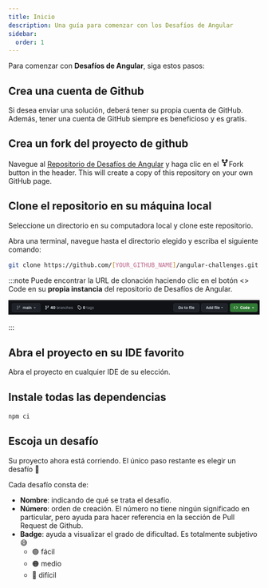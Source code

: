 ```yaml
---
title: Inicio
description: Una guía para comenzar con los Desafíos de Angular
sidebar:
  order: 1
---
```


Para comenzar con <b>Desafíos de Angular</b>, siga estos pasos:

## Crea una cuenta de Github

Si desea enviar una solución, deberá tener su propia cuenta de GitHub. Además, tener una cuenta de GitHub siempre es beneficioso y es gratis.

## Crea un fork del proyecto de github

Navegue al [Repositorio de Desafíos de Angular](https://github.com/tomalaforge/angular-challenges) y haga clic en el <span class="github-neutral-btn"> <svg aria-hidden="true" height="16" viewBox="0 0 16 16" version="1.1" width="16" data-view-component="true" class="octicon octicon-repo-forked mr-2">
<path d="M5 5.372v.878c0 .414.336.75.75.75h4.5a.75.75 0 0 0 .75-.75v-.878a2.25 2.25 0 1 1 1.5 0v.878a2.25 2.25 0 0 1-2.25 2.25h-1.5v2.128a2.251 2.251 0 1 1-1.5 0V8.5h-1.5A2.25 2.25 0 0 1 3.5 6.25v-.878a2.25 2.25 0 1 1 1.5 0ZM5 3.25a.75.75 0 1 0-1.5 0 .75.75 0 0 0 1.5 0Zm6.75.75a.75.75 0 1 0 0-1.5.75.75 0 0 0 0 1.5Zm-3 8.75a.75.75 0 1 0-1.5 0 .75.75 0 0 0 1.5 0Z"></path></svg>Fork</span> button in the header. This will create a copy of this repository on your own GitHub page.

## Clone el repositorio en su máquina local

Seleccione un directorio en su computadora local y clone este repositorio.

Abra una terminal, navegue hasta el directorio elegido y escriba el siguiente comando:

```bash
git clone https://github.com/[YOUR_GITHUB_NAME]/angular-challenges.git
```

:::note
Puede encontrar la URL de clonación haciendo clic en el botón <span class="github-success-btn"><> Code</span> en su <b>propia instancia</b> del repositorio de Desafíos de Angular.

![Header of github workpspace](../../../../assets/header-github.png)

:::

## Abra el proyecto en su IDE favorito

Abra el proyecto en cualquier IDE de su elección.

## Instale todas las dependencias

```bash
npm ci
```

## Escoja un desafío

Su proyecto ahora está corriendo. El único paso restante es elegir un desafío 🚀

Cada desafío consta de:

- <b>Nombre</b>: indicando de qué se trata el desafío.
- <b>Número</b>: orden de creación. El número no tiene ningún significado en particular, pero ayuda para hacer referencia en la sección de Pull Request de Github.
- <b>Badge</b>: ayuda a visualizar el grado de dificultad. Es totalmente subjetivo 😅
  - 🟢 fácil
  - 🟠 medio
  - 🔴 difícil

